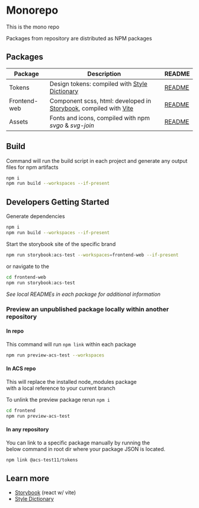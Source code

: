 # Monorepo

This is the mono repo 

Packages from repository are distributed as NPM packages

## Packages

| Package      | Description                                                                                                          | README                           |
| ------------ | -------------------------------------------------------------------------------------------------------------------- | -------------------------------- |
| Tokens       | Design tokens: compiled with [Style Dictionary](https://github.com/amzn/style-dictionary)                            | [README](./packages/tokens/README.md)       |
| Frontend-web | Component scss, html: developed in [Storybook](https://storybook.js.org/), compiled with [Vite](https://vitejs.dev/) | [README](./packages/frontend-web/README.md) |
| Assets       | Fonts and icons, compiled with npm _svgo_ & _svg-join_                                                               | [README](./packages/assets/README.md)       |

## Build

Command will run the build script in each project and generate any output files for npm artifacts

```bash
npm i
npm run build --workspaces --if-present
```

## Developers Getting Started

Generate dependencies

```bash
npm i
npm run build --workspaces --if-present
```

Start the storybook site of the specific brand

```bash
npm run storybook:acs-test --workspaces=frontend-web --if-present
```

or navigate to the

```bash
cd frontend-web
npm run storybook:acs-test
```

_See local READMEs in each package for additional information_

### Preview an unpublished package locally within another repository

#### In repo

This command will run `npm link` within each package

```bash
npm run preview-acs-test --workspaces
```

#### In ACS repo

This will replace the installed node_modules package  
with a local reference to your current branch 

To unlink the preview package rerun `npm i`

```bash
cd frontend
npm run preview-acs-test
```

#### In any repository 

You can link to a specific package manually by running the  
below command in root dir where your package JSON is located.

```bash
npm link @acs-test11/tokens
```

## Learn more

- [Storybook](https://storybook.js.org/) (react w/ vite)
- [Style Dictionary](https://amzn.github.io/style-dictionary/#/)
